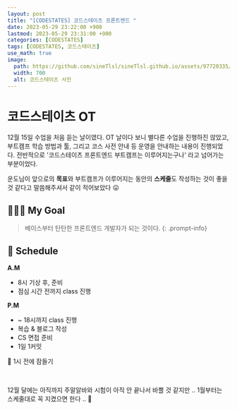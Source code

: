 ```yaml
---
layout: post
title: "[CODESTATES] 코드스테이츠 프론트엔드 "
date: 2023-05-29 23:22:00 +900
lastmod: 2023-05-29 23:31:00 +900
categories: [CODESTATES]
tags: [CODESTATES, 코드스테이츠]
use_math: true
image: 
  path: https://github.com/sineTlsl/sineTlsl.github.io/assets/97720335/9f688249-ccc9-4ccd-81ce-4629878e85ee
  width: 700
  alt: 코드스테이츠 사진
---
```


# 코드스테이츠 OT

12월 15일 수업을 처음 듣는 날이였다. OT 날이다 보니 별다른 수업을 진행하진 않았고, 부트캠프 학습 방법과 툴, 그리고 코스 사전 안내 등 운영을 안내하는 내용이 진행되었다.
전반적으로 '코드스테이츠 프론트엔드 부트캠프는 이루어지는구나' 라고 넘어가는 부분이었다.

운도님이 앞으로의 **목표**와 부트캠프가 이루어지는 동안의 **스케줄**도 작성하는 것이 좋을 것 같다고 말씀해주셔서 같이 적어보았다 😛

## 👩🏻‍💻 My Goal
> 베이스부터 탄탄한 프론트엔드 개발자가 되는 것이다.
{: .prompt-info}

## 📆 Schedule

**A.M**
- 8시 기상 후, 준비
- 점심 시간 전까지 class 진행

**P.M**
- ~ 18시까지 class 진행
- 복습 & 블로그 작성
- CS 면접 준비
- 1일 1커밋

🌙 1시 전에 잠들기

<br>

12월 달에는 아직까지 주말알바와 시험이 아직 안 끝나서 바쁠 것 같지만 ..
1월부터는 스케줄대로 꼭 지켰으면 한다 .. 🐰